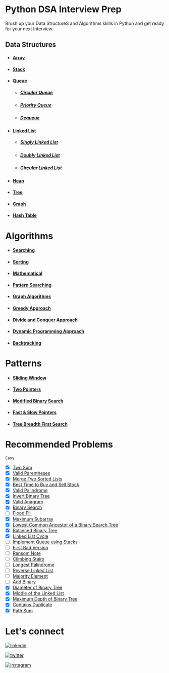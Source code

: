 # Python DSA Interview Prep

Brush up your Data StructureS and Algorithms skills in Python and get ready for your next Interview.



## Data Structures
+ #### [Array](https://invented-oviraptor-ff0.notion.site/Array-282596d9e9db42eaaa9608044e64ed82)
+ #### [Stack](https://invented-oviraptor-ff0.notion.site/Stack-6abf9e0c9c81402aa39fa59d82f4e5c9)
+ #### [Queue](https://invented-oviraptor-ff0.notion.site/Queue-d5d7f92bef1c4cb5824311b258efaf94)
    + ##### [Circular Queue](https://invented-oviraptor-ff0.notion.site/Circular-Queue-242e175366034e33a6671e71c85f0f41)
    + ##### [Priority Queue](https://invented-oviraptor-ff0.notion.site/Priority-Queue-2cb239690da1447aa686795368114470)
    + ##### [Dequeue](https://invented-oviraptor-ff0.notion.site/Deque-Double-Ended-Queue-28f399dfe1d048298e8f428c0d409fd8)
+ #### [Linked List](https://invented-oviraptor-ff0.notion.site/Linked-List-01c5b7d9463548f0958872dc4c2fd5e5)
    + ##### [Singly Linked List](https://invented-oviraptor-ff0.notion.site/Singly-Linked-List-a8b7190299344f90847ee565052566af)
    + ##### [Doubly Linked List](https://invented-oviraptor-ff0.notion.site/Doubly-Linked-List-cab9eb5cba8b40ce93b75f131233d816)
    + ##### [Circular Linked List](https://invented-oviraptor-ff0.notion.site/Circular-Linked-List-5c17aeb515e24235973c7d70db797937)
+ #### [Heap](https://invented-oviraptor-ff0.notion.site/Heap-b8e4843c3cb648efa4d2b101900e9da5)
+ #### [Tree](https://invented-oviraptor-ff0.notion.site/Trees-c7db057e85b3440a93251ff8e586da7a)
+ #### [Graph](https://invented-oviraptor-ff0.notion.site/Graphs-6784a82bd03042e68e56f641430a56e3)
+ #### [Hash Table](https://invented-oviraptor-ff0.notion.site/Hash-Table-29c724c18caa455f9bf7a53a59057338)



# Algorithms
+ #### [Searching](https://invented-oviraptor-ff0.notion.site/Searching-19e43d6771ba417388aabdc279689120)
+ #### [Sorting](https://invented-oviraptor-ff0.notion.site/Sorting-ffcedcdf5f88466cb676fe2499810c46)
+ #### [Mathematical]()
+ #### [Pattern Searching]()
+ #### [Graph Algorithms]()
+ #### [Greedy Approach]()
+ #### [Divide and Conquer Approach]()
+ #### [Dynamic Programming Approach]()
+ #### [Backtracking]()



# Patterns
+ #### [Sliding Window](https://github.com/rusuraluca/python_interview_prep/tree/main/Patterns/Sliding%20Window)

+ #### [Two Pointers](https://github.com/rusuraluca/python_interview_prep/tree/main/Patterns/Two%20Pointers)

+ #### [Modified Binary Search](https://github.com/rusuraluca/python_interview_prep/tree/main/Patterns/Modified%20Binary%20Search)

+ #### [Fast & Slow Pointers](https://github.com/rusuraluca/python_interview_prep/tree/main/Patterns/Fast%26Slow%20Pointers)

+ #### [Tree Breadth First Search](https://github.com/rusuraluca/python_interview_prep/tree/main/Patterns/Tree%20Breadth%20First%20Search)

# Recommended Problems

`Easy`
- [x]  [Two Sum](https://leetcode.com/problems/two-sum)
- [x]  [Valid Parentheses](https://leetcode.com/problems/valid-parentheses)
- [x]  [Merge Two Sorted Lists](https://leetcode.com/problems/merge-two-sorted-lists)
- [x]  [Best Time to Buy and Sell Stock](https://leetcode.com/problems/best-time-to-buy-and-sell-stock)
- [x]  [Valid Palindrome](https://leetcode.com/problems/valid-palindrome)
- [x]  [Invert Binary Tree](https://leetcode.com/problems/invert-binary-tree)
- [x]  [Valid Anagram](https://leetcode.com/problems/valid-anagram)
- [x]  [Binary Search](https://leetcode.com/problems/binary-search)
- [ ]  [Flood Fill](https://leetcode.com/problems/flood-fill)
- [x]  [Maximum Subarray](https://leetcode.com/problems/maximum-subarray)
- [x]  [Lowest Common Ancestor of a Binary Search Tree](https://leetcode.com/problems/lowest-common-ancestor-of-a-binary-search-tree)
- [x]  [Balanced Binary Tree](https://leetcode.com/problems/balanced-binary-tree)
- [x]  [Linked List Cycle](https://leetcode.com/problems/linked-list-cycle)
- [ ]  [Implement Queue using Stacks](https://leetcode.com/problems/implement-queue-using-stacks)
- [ ]  [First Bad Version](https://leetcode.com/problems/first-bad-version)
- [ ]  [Ransom Note](https://leetcode.com/problems/ransom-note)
- [ ]  [Climbing Stairs](https://leetcode.com/problems/climbing-stairs)
- [ ]  [Longest Palindrome](https://leetcode.com/problems/longest-palindrome)
- [ ]  [Reverse Linked List](https://leetcode.com/problems/reverse-linked-list)
- [ ]  [Majority Element](https://leetcode.com/problems/majority-element)
- [ ]  [Add Binary](https://leetcode.com/problems/add-binary)
- [x]  [Diameter of Binary Tree](https://leetcode.com/problems/diameter-of-binary-tree)
- [x]  [Middle of the Linked List](https://leetcode.com/problems/middle-of-the-linked-list)
- [x]  [Maximum Depth of Binary Tree](https://leetcode.com/problems/maximum-depth-of-binary-tree)
- [x]  [Contains Duplicate](https://leetcode.com/problems/contains-duplicate)
- [x]  [Path Sum](https://leetcode.com/problems/path-sum/)

# Let's connect
[![linkedin](https://img.shields.io/badge/linkedin-0A66C2?style=for-the-badge&logo=linkedin&logoColor=white)](https://www.linkedin.com/in/ralucamariarusu/)

[![twitter](https://img.shields.io/badge/twitter-1DA1F2?style=for-the-badge&logo=twitter&logoColor=white)](https://twitter.com/itsralucarusu)

[![instagram](https://img.shields.io/badge/instagram-B544C7?style=for-the-badge&logo=twitter&logoColor=white)](https://instagram.com/itsralucarusu)
